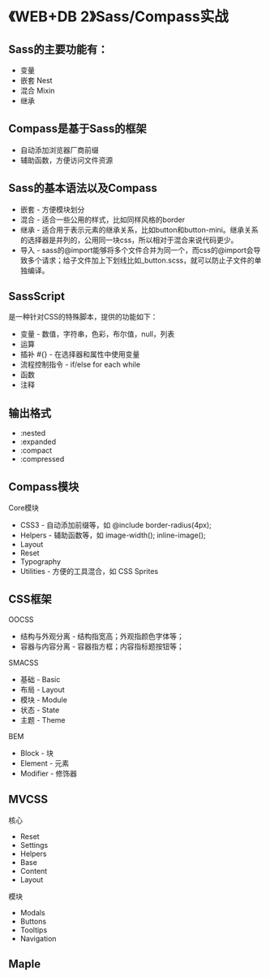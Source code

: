 # 《WEB+DB 2》Sass/Compass实战

## Sass的主要功能有：

* 变量
* 嵌套 Nest
* 混合 Mixin
* 继承

## Compass是基于Sass的框架

* 自动添加浏览器厂商前缀
* 辅助函数，方便访问文件资源

## Sass的基本语法以及Compass

* 嵌套 - 方便模块划分
* 混合 - 适合一些公用的样式，比如同样风格的border
* 继承 - 适合用于表示元素的继承关系，比如button和button-mini。继承关系的选择器是并列的，公用同一块css，所以相对于混合来说代码更少。
* 导入 - sass的@import能够将多个文件合并为同一个，而css的@import会导致多个请求；给子文件加上下划线比如_button.scss，就可以防止子文件的单独编译。

## SassScript
是一种针对CSS的特殊脚本，提供的功能如下：

* 变量 - 数值，字符串，色彩，布尔值，null，列表
* 运算
* 插补 #{} - 在选择器和属性中使用变量
* 流程控制指令 - if/else for each while 
* 函数
* 注释

## 输出格式

* :nested
* :expanded
* :compact
* :compressed

## Compass模块

Core模块

* CSS3 - 自动添加前缀等，如 @include border-radius(4px);
* Helpers - 辅助函数等，如 image-width(); inline-image();
* Layout
* Reset 
* Typography
* Utilities - 方便的工具混合，如 CSS Sprites

## CSS框架

OOCSS

* 结构与外观分离 - 结构指宽高；外观指颜色字体等；
* 容器与内容分离 - 容器指方框；内容指标题按钮等；

SMACSS

* 基础 - Basic
* 布局 - Layout
* 模块 - Module
* 状态 - State
* 主题 - Theme

BEM

* Block - 块
* Element - 元素
* Modifier - 修饰器

## MVCSS

核心

* Reset
* Settings
* Helpers
* Base
* Content
* Layout

模块

* Modals
* Buttons
* Tooltips
* Navigation

## Maple


